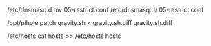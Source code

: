 /etc/dnsmasq.d
mv 05-restrict.conf /etc/dnsmasq.d/
05-restrict.conf

/opt/pihole
patch gravity.sh < gravity.sh.diff
gravity.sh.diff

/etc/hosts
cat hosts >> /etc/hosts
hosts